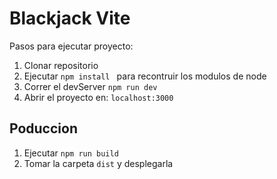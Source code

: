 # Blackjack Vite

Pasos para ejecutar proyecto:


1. Clonar repositorio
2. Ejecutar ```npm install ``` para recontruir los modulos de node
3. Correr el devServer ```npm run dev```
4. Abrir el proyecto en: ```localhost:3000```

## Poduccion

1. Ejecutar ```npm run build```
2. Tomar la carpeta ```dist``` y desplegarla